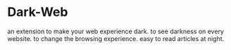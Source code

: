 # Dark-Web

an extension to make your web experience dark. to see darkness on every website.
to change the browsing experience.
easy to read articles at night. 

